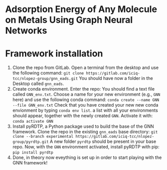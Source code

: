 # Adsorption Energy of Any Molecule on Metals Using Graph Neural Networks

# Framework installation

1. Clone the repo from GitLab. Open a terminal from the desktop and use the following command:
    `git clone https://gitlab.com/iciq-tcc/nlopez-group/gnn_eads.git`
You should have now a folder in the Desktop called ``gnn_eads``.
2. Create conda environment. Enter the repo: You should find a text file called `GNN_env.txt`. Choose a name for your new environment (e.g., `GNN` here) and use the following conda command:
    `conda create --name GNN --file GNN_env.txt`
Check that you have created your new new conda envionment by typing `conda env list`. a list with all your environments should appear, together with the newly created `GNN`. Activate it with:
    `conda activate GNN`
3. Install pyRDTP, a Python package used to build the base of the GNN framework. Clone the repo in the existing `gnn_eads` base directory:
    `git clone --branch experimental https://gitlab.com/iciq-tcc/nlopez-group/pyrdtp.git`
A new folder `pyrdtp` should be present in your base repo. Now, with the `GNN` environment activated, install pyRDTP with pip:
    `pip install pyrdtp`
4. Done, in theory now eveything is set up in order to start playing with the GNN framework!
